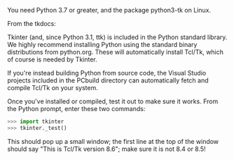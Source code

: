 You need Python 3.7 or greater, and the package python3-tk on Linux.

From the tkdocs:

Tkinter (and, since Python 3.1, ttk) is included in the Python standard library. We highly recommend installing Python using the standard binary distributions from python.org. These will automatically install Tcl/Tk, which of course is needed by Tkinter.

If you're instead building Python from source code, the Visual Studio projects included in the PCbuild directory can automatically fetch and compile Tcl/Tk on your system.

Once you've installed or compiled, test it out to make sure it works. From the Python prompt, enter these two commands:

```python
>>> import tkinter
>>> tkinter._test()
```

This should pop up a small window; the first line at the top of the window should say "This is Tcl/Tk version 8.6"; make sure it is not 8.4 or 8.5!
